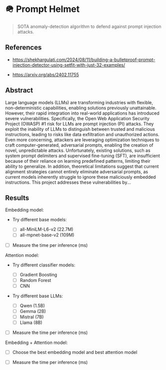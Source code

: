 # 🪖 Prompt Helmet

> SOTA anomaly-detection algorithm to defend against prompt injection attacks.

## References

- https://shekhargulati.com/2024/08/11/building-a-bulletproof-prompt-injection-detector-using-setfit-with-just-32-examples/

- https://arxiv.org/abs/2402.11755

## Abstract

Large language models (LLMs) are transforming industries with flexible, non-deterministic capabilities, enabling solutions previously unattainable. However, their rapid integration into real-world applications has introduced severe vulnerabilities. Specifically, the Open Web Application Security Project (OWASP) #1 risk for LLMs are prompt injection (PI) attacks. They exploit the inability of LLMs to distinguish between trusted and malicious instructions, leading to risks like data exfiltration and unauthorized actions. Even more concerning, attackers are leveraging optimization techniques to craft computer-generated, adversarial prompts, enabling the creation of novel, unpredictable attacks. Unfortunately, existing solutions, such as system prompt delimiters and supervised fine-tuning (SFT), are insufficient because of their reliance on learning predefined patterns, limiting their ability to generalize. In addition, theoretical limitations suggest that current alignment strategies cannot entirely eliminate adversarial prompts, as current models inherently struggle to ignore these maliciously embedded instructions. This project addresses these vulnerabilities by...

## Results

Embedding model:

- Try different base models:

  - [ ] all-MiniLM-L6-v2 (22.7M)
  - [ ] all-mpnet-base-v2 (109M)

- [ ] Measure the time per inference (ms)

Attention model:

- Try different classifier models:

  - [ ] Gradient Boosting
  - [ ] Random Forest
  - [ ] CNN

- Try different base LLMs:

  - [ ] Qwen (1.5B)
  - [ ] Gemma (2B)
  - [ ] Mistral (7B)
  - [ ] Llama (8B)

- [ ] Measure the time per inference (ms)

Embedding + Attention model:

- [ ] Choose the best embedding model and best attention model

- [ ] Measure the time per inference (ms)
